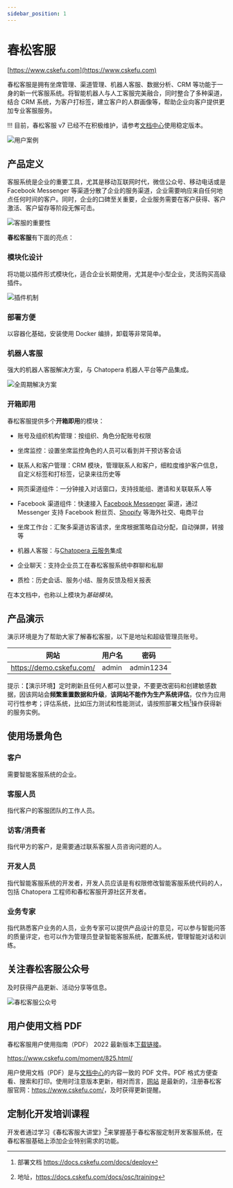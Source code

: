 ```yaml
---
sidebar_position: 1
---
```


# 春松客服

[https://www.cskefu.com](https://www.cskefu.com)

春松客服是拥有坐席管理、渠道管理、机器人客服、数据分析、CRM 等功能于一身的新一代客服系统。将智能机器人与人工客服完美融合，同时整合了多种渠道，结合 CRM 系统，为客户打标签，建立客户的人群画像等，帮助企业向客户提供更加专业客服服务。

!!! 目前，春松客服 v7 已经不在积极维护，请参考[文档中心](https://docs.cskefu.com/docs/next/)使用稳定版本。

![用户案例](images/products/cskefu/customers-2021.jpg)

## 产品定义

客服系统是企业的重要工具，尤其是移动互联网时代，微信公众号、移动电话或是 Facebook Messenger 等渠道分散了企业的服务渠道，企业需要响应来自任何地点任何时间的客户。同时，企业的口碑至关重要，企业服务需要在客户获得、客户激活、客户留存等阶段无懈可击。

![客服的重要性](images/products/user-cycle-growth.png)

**春松客服**有下面的亮点：

### 模块化设计

将功能以插件形式模块化，适合企业长期使用，尤其是中小型企业，灵活购买高级插件。

![插件机制](images/products/user-service-prod.png)

### 部署方便

以容器化基础，安装使用 Docker 编排，卸载等非常简单。

### 机器人客服

强大的机器人客服解决方案，与 Chatopera 机器人平台等产品集成。

![全周期解决方案](images/products/solution-1.png)

### 开箱即用

春松客服提供多个**开箱即用**的模块：

- 账号及组织机构管理：按组织、角色分配账号权限

- 坐席监控：设置坐席监控角色的人员可以看到并干预访客会话

- 联系人和客户管理：CRM 模块，管理联系人和客户，细粒度维护客户信息，自定义标签和打标签，记录来往历史等

- 网页渠道组件：一分钟接入对话窗口，支持技能组、邀请和关联联系人等

- Facebook 渠道组件：快速接入 [Facebook Messenger](https://www.messenger.com/) 渠道，通过 Messenger 支持 Facebook 粉丝页、[Shopify](https://www.shopify.com/) 等海外社交、电商平台

- 坐席工作台：汇聚多渠道访客请求，坐席根据策略自动分配，自动弹屏，转接等

- 机器人客服：与[Chatopera 云服务](/products/chatbot-platform/index.html)集成

- 企业聊天：支持企业员工在春松客服系统中群聊和私聊

- 质检：历史会话、服务小结、服务反馈及相关报表

在本文档中，也称以上模块为*基础模块*。

## 产品演示

演示环境是为了帮助大家了解春松客服，以下是地址和超级管理员账号。

| 网站                        | 用户名 | 密码      |
| --------------------------- | ------ | --------- |
| <https://demo.cskefu.com/> | admin  | admin1234 |
<!-- markup:table-caption 演示环境信息 -->

提示：【演示环境】定时刷新且任何人都可以登录，不要更改密码和创建敏感数据，因该网站会**频繁重置数据和升级**，**该网站不能作为生产系统评估**，仅作为应用可行性参考；评估系统，比如压力测试和性能测试，请按照部署文档[^deploy]操作获得新的服务实例。

[^deploy]: 部署文档 <https://docs.cskefu.com/docs/deploy>

## 使用场景角色

### 客户

需要智能客服系统的企业。

### 客服人员

指代客户的客服团队的工作人员。

### 访客/消费者

指代甲方的客户，是需要通过联系客服人员咨询问题的人。

### 开发人员

指代智能客服系统的开发者，开发人员应该是有权限修改智能客服系统代码的人，包括 Chatopera 工程师和春松客服开源社区开发者。

### 业务专家

指代熟悉客户业务的人员，业务专家可以提供产品设计的意见，可以参与智能问答的质量评定，也可以作为管理员登录智能客服系统，配置系统，管理智能对话和训练。

## 关注春松客服公众号

及时获得产品更新、活动分享等信息。

![春松客服公众号](images/products/cskefu/cskefu-wechat-gzh.png)

## 用户使用文档 PDF

春松客服用户使用指南（PDF） 2022 最新版本[下载链接](https://www.cskefu.com/moment/825.html/)。

<https://www.cskefu.com/moment/825.html/>

用户使用文档（PDF）是与[文档中心](https://docs.cskefu.com/docs/)的内容一致的 PDF 文件。PDF 格式方便查看、搜索和打印。使用时注意版本更新，相对而言，[网站](https://docs.cskefu.com/docs/) 是最新的，注册春松客服官网：<https://www.cskefu.com/>，及时获得更新提醒。

<!-- markup:markdown-end -->

## 定制化开发培训课程

开发者通过学习《春松客服大讲堂》[^cskefudjt2019]来掌握基于春松客服定制开发客服系统，在春松客服基础上添加企业特别需求的功能。

[^cskefudjt2019]: 地址，https://docs.cskefu.com/docs/osc/training
